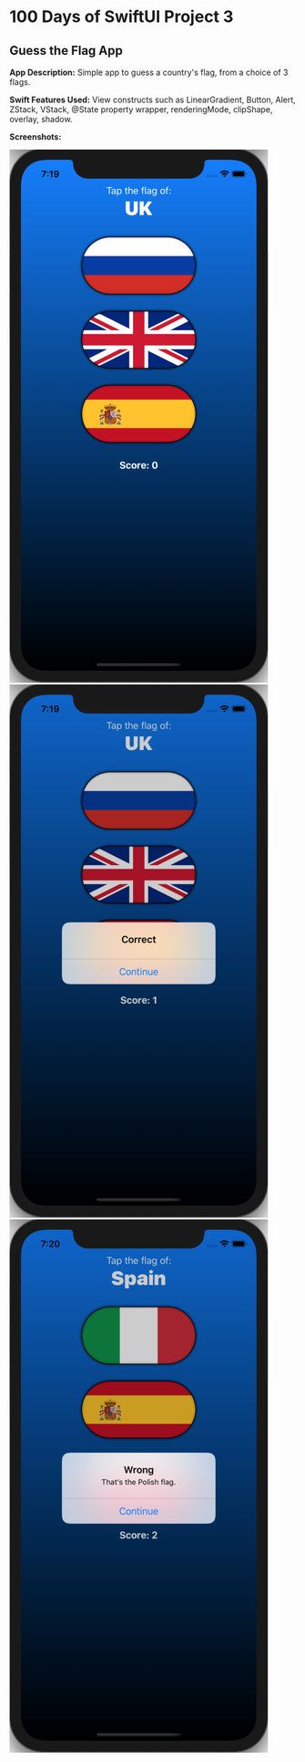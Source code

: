 # 100 Days of SwiftUI Project 3

## Guess the Flag App

**App Description:**  Simple app to guess a country's flag, from a choice of 3 flags.

**Swift Features Used:**
View constructs such as LinearGradient, Button, Alert, ZStack, VStack, @State property wrapper, renderingMode, clipShape, overlay, shadow.

**Screenshots:**

![](./ScreenShots/100D_P3_01.png)![](./ScreenShots/100D_P3_02.png)
![](./ScreenShots/100D_P3_03.png)